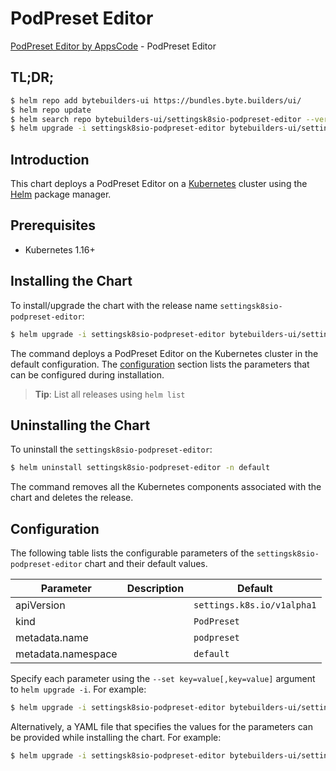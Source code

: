 # PodPreset Editor

[PodPreset Editor by AppsCode](https://byte.builders) - PodPreset Editor

## TL;DR;

```bash
$ helm repo add bytebuilders-ui https://bundles.byte.builders/ui/
$ helm repo update
$ helm search repo bytebuilders-ui/settingsk8sio-podpreset-editor --version=v0.4.17
$ helm upgrade -i settingsk8sio-podpreset-editor bytebuilders-ui/settingsk8sio-podpreset-editor -n default --create-namespace --version=v0.4.17
```

## Introduction

This chart deploys a PodPreset Editor on a [Kubernetes](http://kubernetes.io) cluster using the [Helm](https://helm.sh) package manager.

## Prerequisites

- Kubernetes 1.16+

## Installing the Chart

To install/upgrade the chart with the release name `settingsk8sio-podpreset-editor`:

```bash
$ helm upgrade -i settingsk8sio-podpreset-editor bytebuilders-ui/settingsk8sio-podpreset-editor -n default --create-namespace --version=v0.4.17
```

The command deploys a PodPreset Editor on the Kubernetes cluster in the default configuration. The [configuration](#configuration) section lists the parameters that can be configured during installation.

> **Tip**: List all releases using `helm list`

## Uninstalling the Chart

To uninstall the `settingsk8sio-podpreset-editor`:

```bash
$ helm uninstall settingsk8sio-podpreset-editor -n default
```

The command removes all the Kubernetes components associated with the chart and deletes the release.

## Configuration

The following table lists the configurable parameters of the `settingsk8sio-podpreset-editor` chart and their default values.

|     Parameter      | Description |                Default                |
|--------------------|-------------|---------------------------------------|
| apiVersion         |             | <code>settings.k8s.io/v1alpha1</code> |
| kind               |             | <code>PodPreset</code>                |
| metadata.name      |             | <code>podpreset</code>                |
| metadata.namespace |             | <code>default</code>                  |


Specify each parameter using the `--set key=value[,key=value]` argument to `helm upgrade -i`. For example:

```bash
$ helm upgrade -i settingsk8sio-podpreset-editor bytebuilders-ui/settingsk8sio-podpreset-editor -n default --create-namespace --version=v0.4.17 --set apiVersion=settings.k8s.io/v1alpha1
```

Alternatively, a YAML file that specifies the values for the parameters can be provided while
installing the chart. For example:

```bash
$ helm upgrade -i settingsk8sio-podpreset-editor bytebuilders-ui/settingsk8sio-podpreset-editor -n default --create-namespace --version=v0.4.17 --values values.yaml
```
